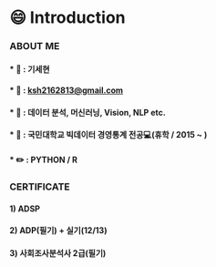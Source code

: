 # :smile: Introduction

### ABOUT ME

#### * :name_badge: : 기세현

#### * :email: : ksh2162813@gmail.com

#### * :pushpin: : 데이터 분석, 머신러닝, Vision, NLP etc.

#### * :school: : 국민대학교 빅데이터 경영통계 전공:computer:(휴학 / 2015 ~ )

#### * :pencil2: : PYTHON / R

### CERTIFICATE
#### 1) ADSP
#### 2) ADP(필기) + 실기(12/13)
#### 3) 사회조사분석사 2급(필기)

<!--
**kisehyun/kisehyun** is a ✨ _special_ ✨ repository because its `README.md` (this file) appears on your GitHub profile.

###
